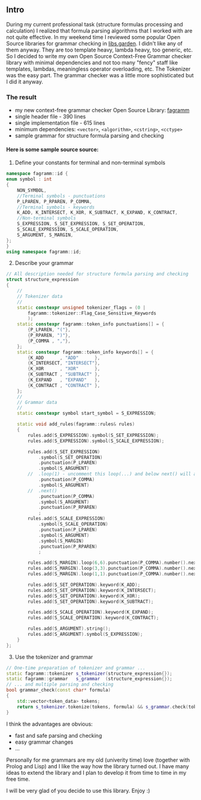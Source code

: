 ## Intro

During my current professional task (structure formulas processing and calculation) I realized that formula parsing algorithms that I worked with are not quite effective. In my weekend time I reviewed some popular Open Source libraries for grammar checking in [libs.garden](https://libs.garden/cpp/search?q=expression%20grammar&sort=popular).
I didn't like any of them anyway. They are too template heavy, lambda heavy, too generic, etc. So I decided to write my own Open Source Context-Free Grammar checker library with minimal dependencies and not too many "fency" staff like templates, lambdas, meaningless operator overloading, etc. The Tokenizer was the easy part. The grammar checker was a little more sophisticated but I did it anyway.

### The result
- my new context-free grammar checker Open Source Library: [fagramm](https://github.com/ElemagEx/fagramm)
- single header file - 390 lines
- single implementation file - 615 lines
- minimum dependencies: `<vector>`, `<algorithm>`, `<cstring>`, `<cctype>`
- sample grammar for structure formula parsing and checking

#### Here is some sample source source:

1. Define your constants for terminal and non-terminal symbols
```C++
namespace fagramm::id {
enum symbol : int
{
    NON_SYMBOL,
    //Terminal symbols - punctuations
    P_LPAREN, P_RPAREN, P_COMMA,
    //Terminal symbols - keywords
    K_ADD, K_INTERSECT, K_XOR, K_SUBTRACT, K_EXPAND, K_CONTRACT,
    //Non-terminal symbols
    S_EXPRESSION, S_SET_EXPRESSION, S_SET_OPERATION,
    S_SCALE_EXPRESSION, S_SCALE_OPERATION,
    S_ARGUMENT, S_MARGIN,
};
}
using namespace fagramm::id;
```
2. Describe your grammar
```C++
// All description needed for structure formula parsing and checking
struct structure_expression
{
    //
    // Tokenizer data
    //
    static constexpr unsigned tokenizer_flags = (0 |
        fagramm::tokenizer::Flag_Case_Sensitive_Keywords
        );
    static constexpr fagramm::token_info punctuations[] = {
        {P_LPAREN, "("},
        {P_RPAREN, ")"},
        {P_COMMA , ","},
    };
    static constexpr fagramm::token_info keywords[] = {
        {K_ADD      , "ADD"      },
        {K_INTERSECT, "INTERSECT"},
        {K_XOR      , "XOR"      },
        {K_SUBTRACT , "SUBTRACT" },
        {K_EXPAND   , "EXPAND"   },
        {K_CONTRACT , "CONTRACT" },
    };
    //
    // Grammar data
    //
    static constexpr symbol start_symbol = S_EXPRESSION;

    static void add_rules(fagramm::rules& rules)
    {
        rules.add(S_EXPRESSION).symbol(S_SET_EXPRESSION);
        rules.add(S_EXPRESSION).symbol(S_SCALE_EXPRESSION);

        rules.add(S_SET_EXPRESSION)
            .symbol(S_SET_OPERATION)
            .punctuation(P_LPAREN)
            .symbol(S_ARGUMENT)
        //  .loop(1) - uncomment this loop(...) and below next() will allow to operation to have arbitrary number of arguments
            .punctuation(P_COMMA)
            .symbol(S_ARGUMENT)
        //  .next()
            .punctuation(P_COMMA)
            .symbol(S_ARGUMENT)
            .punctuation(P_RPAREN)
            ;
        rules.add(S_SCALE_EXPRESSION)
            .symbol(S_SCALE_OPERATION)
            .punctuation(P_LPAREN)
            .symbol(S_ARGUMENT)
            .symbol(S_MARGIN)
            .punctuation(P_RPAREN)
            ;

        rules.add(S_MARGIN).loop(6,6).punctuation(P_COMMA).number().next();
        rules.add(S_MARGIN).loop(3,3).punctuation(P_COMMA).number().next();
        rules.add(S_MARGIN).loop(1,1).punctuation(P_COMMA).number().next();

        rules.add(S_SET_OPERATION).keyword(K_ADD);
        rules.add(S_SET_OPERATION).keyword(K_INTERSECT);
        rules.add(S_SET_OPERATION).keyword(K_XOR);
        rules.add(S_SET_OPERATION).keyword(K_SUBTRACT);

        rules.add(S_SCALE_OPERATION).keyword(K_EXPAND);
        rules.add(S_SCALE_OPERATION).keyword(K_CONTRACT);

        rules.add(S_ARGUMENT).string();
        rules.add(S_ARGUMENT).symbol(S_EXPRESSION);
    }
};
```
3. Use the tokenizer and grammar

```C++
// One-time preparation of tokenizer and grammar ...
static fagramm::tokenizer s_tokenizer(structure_expression{});
static fagramm::grammar   s_grammar  (structure_expression{});
// ... and multiple parsing and checking
bool grammar_check(const char* formula)
{
	std::vector<token_data> tokens;
	return s_tokenizer.tokenize(tokens, formula) && s_grammar.check(tokens);
}
```

I think the advantages are obvious:
- fast and safe parsing and checking
- easy grammar changes
- ...

Personally for me grammars are my old (univerity time) love (together with Prolog and Lisp) and I like the way how the library turned out. I have many ideas to extend the library and I plan to develop it from time to time in my free time.

I will be very glad of you decide to use this library. Enjoy :)

